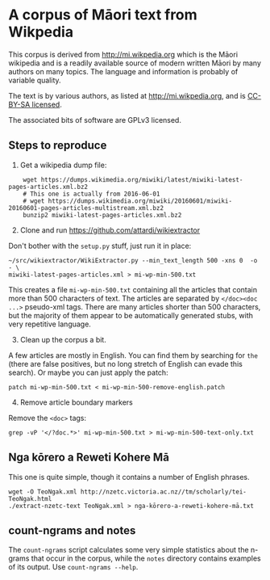 # A corpus of Māori text from Wikpedia

This corpus is derived from http://mi.wikpedia.org which is the Māori
wikipedia and is a readily available source of modern written Māori by
many authors on many topics. The language and information is probably
of variable quality.

The text is by various authors, as listed at http://mi.wikpedia.org,
and is [CC-BY-SA licensed](https://creativecommons.org/licenses/by-sa/3.0/).

The associated bits of software are GPLv3 licensed.

## Steps to reproduce

1. Get a wikipedia dump file:

```
    wget https://dumps.wikimedia.org/miwiki/latest/miwiki-latest-pages-articles.xml.bz2
    # This one is actually from 2016-06-01
    # wget https://dumps.wikimedia.org/miwiki/20160601/miwiki-20160601-pages-articles-multistream.xml.bz2
    bunzip2 miwiki-latest-pages-articles.xml.bz2
```

2. Clone and run https://github.com/attardi/wikiextractor

Don't bother with the `setup.py` stuff, just run it in place:

    ~/src/wikiextractor/WikiExtractor.py --min_text_length 500 -xns 0  -o - \
    miwiki-latest-pages-articles.xml > mi-wp-min-500.txt

This creates a file `mi-wp-min-500.txt` containing all the articles
that contain more than 500 characters of text. The articles are
separated by `</doc><doc ...>` pseudo-xml tags. There are many
articles shorter than 500 characters, but the majority of them appear
to be automatically generated stubs, with very repetitive language.

3. Clean up the corpus a bit.

A few articles are mostly in English. You can find them by searching
for `the` (there are false positives, but no long stretch of English
can evade this search). Or maybe you can just apply the patch:

    patch mi-wp-min-500.txt < mi-wp-min-500-remove-english.patch

4. Remove article boundary markers

Remove the `<doc>` tags:

    grep -vP '</?doc.*>' mi-wp-min-500.txt > mi-wp-min-500-text-only.txt


##  Nga kōrero a Reweti Kohere Mā

This one is quite simple, though it contains a number of English phrases.

```
wget -O TeoNgak.xml http://nzetc.victoria.ac.nz//tm/scholarly/tei-TeoNgak.html
./extract-nzetc-text TeoNgak.xml > nga-kōrero-a-reweti-kohere-mā.txt
```

## count-ngrams and notes

The `count-ngrams` script calculates some very simple statistics about
the n-grams that occur in the corpus, while the `notes` directory
contains examples of its output. Use `count-ngrams --help`.
